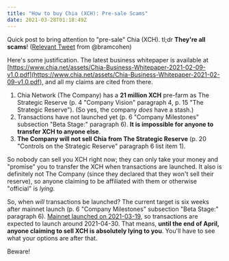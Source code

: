```yaml
---
title: "How to buy Chia (XCH): Pre-sale Scams"
date: 2021-03-28T01:18:49Z
---
```


Quick post to bring attention to "pre-sale" Chia (XCH). tl;dr **They're all scams**! ([Relevant Tweet](https://twitter.com/bramcohen/status/1375958173576622083) from @bramcohen)

Here's some justification. The latest business whitepaper is available at [https://www.chia.net/assets/Chia-Business-Whitepaper-2021-02-09-v1.0.pdf](https://www.chia.net/assets/Chia-Business-Whitepaper-2021-02-09-v1.0.pdf), and all my claims are cited from there.

1. Chia Network (The Company) has a **21 million XCH** pre-farm as The Strategic Reserve (p. 4 "Company Vision" paragraph 4, p. 15 "The Strategic Reserve"). (So yes, the company *does* have a stash.)
2. Transactions have not launched yet (p. 6 "Company Milestones" subsection "Beta Stage:" paragraph 6). **It is impossible for anyone to transfer XCH to anyone else**.
3. **The Company will not sell Chia from The Strategic Reserve** (p. 20 "Controls on the Strategic Reserve" paragraph 6 list item 1).

So nobody can sell you XCH right now; they can only take your money and "promise" you to transfer the XCH when transactions are launched. It also is definitely not The Company (since they declared that they won't sell their reserve), so anyone claiming to be affiliated with them or otherwise "official" is *lying*.

So, when *will* transactions be launched? The current target is six weeks after mainnet launch (p. 6 "Company Milestones" subsection "Beta Stage:" paragraph 6). [Mainnet launched on 2021-03-19](https://www.chia.net/2021/03/17/Chia-1.0.html), so transactions are expected to launch around 2021-04-30. That means, **until the end of April, anyone claiming to sell XCH is absolutely lying to you**. You'll have to see what your options are after that.

Beware!
